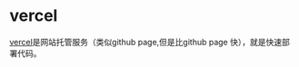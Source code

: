 # vercel

[vercel](https://link.zhihu.com/?target=https%3A//vercel.com/)是网站托管服务（类似github page,但是比github page 快），就是快速部署代码。




